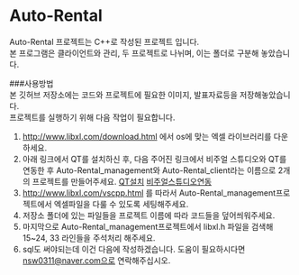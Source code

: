 # Auto-Rental
Auto-Rental 프로젝트는 C++로 작성된 프로젝트 입니다.  
본 프로그램은 클라이언트와 관리, 두 프로젝트로 나뉘며, 이는 폴더로 구분해 놓았습니다.    

###사용방법  
본 깃허브 저장소에는 코드와 프로젝트에 필요한 이미지, 발표자료등을 저장해놓았습니다.  
프로젝트를 실행하기 위해 다음 작업이 필요합니다.  

1. http://www.libxl.com/download.html 에서 os에 맞는 엑셀 라이브러리를 다운하세요.  
2. 아래 링크에서 QT를 설치하신 후, 다음 주어진 링크에서 비주얼 스튜디오와 QT를 연동한 후 Auto-Rental_management와 Auto-Rental_client라는 이름으로 2개의 프로젝트를 만들어주세요.
   [QT설치](https://www.qt.io/)
   [비주얼스튜디오연동](https://upglay.tistory.com/2)  
3. http://www.libxl.com/vscpp.html 를 따라서 Auto-Rental_management프로젝트에서 엑셀파일을 다룰 수 있도록 세팅해주세요.  
4. 저장소 폴더에 있는 파일들을 프로젝트 이름에 따라 코드들을 덮어씌워주세요.  
5. 마지막으로 Auto-Rental_management프로젝트에서 libxl.h 파일을 검색해 15~24, 33 라인들을 주석처리 해주세요.
6. sql도 써야되는데 이건 다음에 작성하겠습니다. 도움이 필요하시다면 nsw0311@naver.com으로 연락해주십시오.
